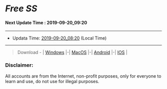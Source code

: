 
# *Free SS*

#### Next Update Time : 2019-09-20_09:20

---
* Updata Time: [2019-09-20_08:20](https://github.com/Geek-007/free-SS/blob/master/2019-09-20_08:20_FreeSS.txt) (Local Time)
---

> Download - | [Windows](https://github.com/shadowsocks/shadowsocks-windows/releases) |-| [MacOS](https://github.com/shadowsocks/shadowsocks-iOS/releases) |-| [Android](https://github.com/shadowsocks/shadowsocks-android/releases) |-| [IOS](https://itunes.apple.com/us/) |

### Disclaimer:
All accounts are from the Internet, non-profit purposes, only for everyone to learn and use, do not use for illegal purposes.
<br>
